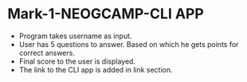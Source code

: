 # Mark-1-NEOGCAMP-CLI APP

- Program takes username as input.
- User has 5 questions to answer. Based on which he gets points for correct answers.
- Final score to the user is displayed.
- The link to the CLI app is added in link section.
